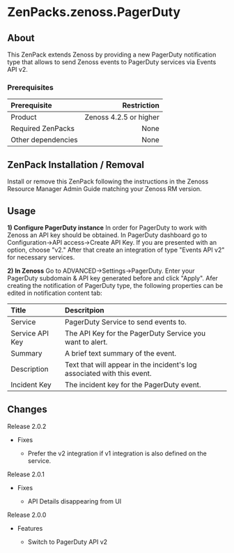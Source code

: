 ZenPacks.zenoss.PagerDuty
===============================

About
-------------
This ZenPack extends Zenoss by providing a new PagerDuty notification type that allows to send Zenoss events to PagerDuty services via Events API v2.

### Prerequisites
| Prerequisite     | Restriction |
| :------- | ---: |
| Product | Zenoss 4.2.5 or higher    |
| Required ZenPacks    | None   |
| Other dependencies     | None |

ZenPack Installation / Removal
----------
Install or remove this ZenPack following the instructions in the Zenoss Resource Manager Admin Guide matching your Zenoss RM version.

Usage
---------
**1) Configure  PagerDuty instance**
In order for PagerDuty to work with Zenoss an API key should be obtained. In PagerDuty dashboard go to Configuration->API access->Create API Key. If you are presented with an option, choose "v2."  After that create an integration of type "Events API v2" for necessary services.

**2) In Zenoss**
Go to ADVANCED->Settings->PagerDuty. Enter your PagerDuty subdomain & API key generated before and click "Apply".
Afer creating the notification of PagerDuty type, the following properties can be edited in notification content tab:

| Title     |Descritpion  |
| :------- | :---|
| Service | PagerDuty Service to send events to.|
| Service API Key | The API Key for the PagerDuty Service you want to alert.|
| Summary | A brief text summary of the event.|
| Description |Text that will appear in the incident's log associated with this event.|
| Incident Key | The incident key for the PagerDuty event. |


Changes
-------

Release 2.0.2

- Fixes

  * Prefer the v2 integration if v1 integration is also defined on the service.

Release 2.0.1

- Fixes

  * API Details disappearing from UI

Release 2.0.0

- Features

  * Switch to PagerDuty API v2
